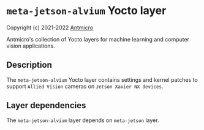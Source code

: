 # `meta-jetson-alvium` Yocto layer

Copyright (c) 2021-2022 [Antmicro](https://www.antmicro.com)

Antmicro's collection of Yocto layers for machine learning and computer vision applications.

## Description

The `meta-jetson-alvium` Yocto layer contains settings and kernel patches to support `Allied Vision` cameras on `Jetson Xavier NX devices`.

## Layer dependencies

The `meta-jetson-alvium` layer depends on `meta-jetson` layer.

